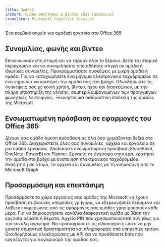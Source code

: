 ```yaml
---
title: Ομάδες
inshort: Ομάδα συζήτησης & βίντεο chat [αδράνεια]
translator: Microsoft Cognitive Services
---
```



Ένα κομβικό σημείο για ομαδική εργασία στο Office 365 

## Συνομιλίας, φωνής και βίντεο
Επικοινωνούν στη στιγμή και να τηρούν όλοι το ξέρουν. Δείτε το ιστορικό περιεχόμενο και να συνομιλήσετε οποιαδήποτε στιγμή σε ομάδα ή ιδιωτικές συνομιλίες. Προγραμματίσετε συσκέψεις με μικρή ομάδα ή ομάδα. Για να καταχωρήσετε ένα μήνυμα ηλεκτρονικού ταχυδρομείου σε ένα νήμα για να κρατήσει την ομάδα σας στο βρόχο. Ολοκληρώστε τις συσκέψεις σας με κοινή χρήση, βίντεο, ήχου και διασκέψεων, με την πλήρη υποστήριξη της κλήσης, συμπεριλαμβανομένων των προηγμένων φωνητικές λειτουργίες. 
Ξεκινήστε μια διαδραστική επίδειξη της ομάδες της Microsoft 

## Ενσωματωμένη πρόσβαση σε εφαρμογές του Office 365
Δίνουν σας ομάδα άμεση πρόσβαση σε όλα όσα χρειάζονται δεξιά στο Office 365. Διαχειριστείτε όλες σας συνομιλίες, αρχεία και εργαλεία σε μια ομάδα εργασίας. Απολαύστε ενσωματωμένη πρόσβαση SharePoint, OneNote, PowerBI και Planner. Εργασία σε έγγραφα στην app. κρατήσει την ομάδα στο βρόχο με ενοποίηση ηλεκτρονικού ταχυδρομείου. Αναζήτηση σε άτομα, τα αρχεία και συνομιλίες με τη νοημοσύνη από το Microsoft Graph. 

## Προσαρμόσιμη και επεκτάσιμη
Προσαρμόστε το χώρο εργασίας σας ομάδες της Microsoft να έχουν πρόσβαση σε βασικές υπηρεσίες γρήγορα, να εξερευνήσετε δεδομένα και λάβετε ενημερώσεις από τις εφαρμογές σας ομάδες χρησιμοποιούν κάθε μέρα. Για να δημιουργήσετε κανάλια διαφορετική ομάδα με βάση την εργασία ρέματα ή θέματα. Αρχεία PIN που χρησιμοποιούνται συνήθως για την εύκολη αναφορά. Να προσαρμόσετε τις ειδοποιήσεις ώστε να μην χάνετε σημαντική δραστηριότητα και πληροφορίες από υπηρεσίες τρίτων. Οικοδομήσουμε ολοκληρώσεις με ΑΡΙ και να προσθέσετε bots που εργάζονται για λογαριασμό της ομάδας σας. 






